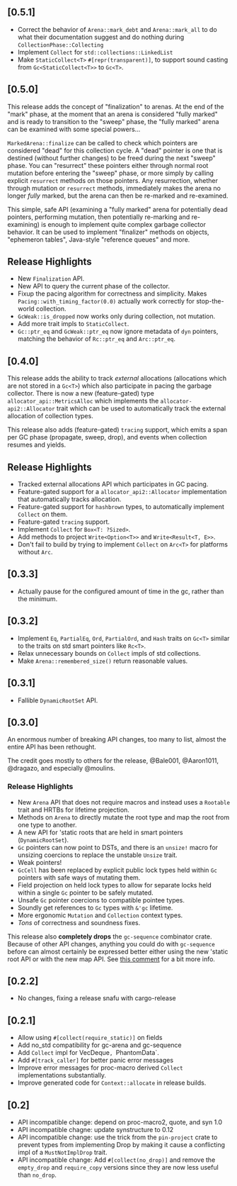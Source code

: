 ## [0.5.1]

* Correct the behavior of `Arena::mark_debt` and `Arena::mark_all`
  to do what their documentation suggest and do nothing during
  `CollectionPhase::Collecting`
* Implement `Collect` for `std::collections::LinkedList`
* Make `StaticCollect<T>` `#[repr(transparent)]`, to support sound casting from
  `Gc<StaticCollect<T>>` to `Gc<T>`.

## [0.5.0]

This release adds the concept of "finalization" to arenas. At the end of the
"mark" phase, at the moment that an arena is considered "fully marked" and
is ready to transition to the "sweep" phase, the "fully marked" arena can be
examined with some special powers...

`MarkedArena::finalize` can be called to check which pointers are considered
"dead" for this collection cycle. A "dead" pointer is one that is destined
(without further changes) to be freed during the next "sweep" phase. You can
"resurrect" these pointers either through normal root mutation before entering
the "sweep" phase, or more simply by calling explicit `resurrect` methods
on those pointers. Any resurrection, whether through mutation or `resurrect`
methods, immediately makes the arena no longer *fully* marked, but the arena can
then be re-marked and re-examined.

This simple, safe API (examining a "fully marked" arena for potentially dead
pointers, performing mutation, then potentially re-marking and re-examining)
is enough to implement quite complex garbage collector behavior. It can be used
to implement "finalizer" methods on objects, "ephemeron tables", Java-style
"reference queues" and more.

## Release Highlights
* New `Finalization` API.
* New API to query the current phase of the collector.
* Fixup the pacing algorithm for correctness and simplicity. Makes
  `Pacing::with_timing_factor(0.0)` actually work correctly for stop-the-world
  collection.
* `GcWeak::is_dropped` now works only during collection, not mutation.
* Add more trait impls to `StaticCollect`.
* `Gc::ptr_eq` and `GcWeak::ptr_eq` now ignore metadata of `dyn` pointers,
  matching the behavior of `Rc::ptr_eq` and `Arc::ptr_eq`.

## [0.4.0]

This release adds the ability to track *external* allocations (allocations
which are not stored in a `Gc<T>`) which also participate in pacing the garbage
collector. There is now a new (feature-gated) type `allocator_api::MetricsAlloc`
which implements the `allocator-api2::Allocator` trait which can be used to
automatically track the external allocation of collection types.

This release also adds (feature-gated) `tracing` support, which emits a span
per GC phase (propagate, sweep, drop), and events when collection resumes and
yields.

## Release Highlights
- Tracked external allocations API which participates in GC pacing.
- Feature-gated support for a `allocator_api2::Allocator` implementation that
  automatically tracks allocation.
- Feature-gated support for `hashbrown` types, to automatically implement
  `Collect` on them.
- Feature-gated `tracing` support.
- Implement `Collect` for `Box<T: ?Sized>`.
- Add methods to project `Write<Option<T>>` and `Write<Result<T, E>>`.
- Don't fail to build by trying to implement `Collect` on `Arc<T>` for platforms
  without `Arc`.

## [0.3.3]
- Actually pause for the configured amount of time in the gc, rather than the
  minimum.

## [0.3.2]
- Implement `Eq`, `PartialEq`, `Ord`, `PartialOrd`, and `Hash` traits on `Gc<T>`
  similar to the traits on std smart pointers like `Rc<T>`.
- Relax unnecessary bounds on `Collect` impls of std collections.
- Make `Arena::remembered_size()` return reasonable values.

## [0.3.1]
- Fallible `DynamicRootSet` API.

## [0.3.0]

An enormous number of breaking API changes, too many to list, almost the entire
API has been rethought.

The credit goes mostly to others for the release, @Bale001, @Aaron1011,
@dragazo, and especially @moulins.

### Release Highlights
- New `Arena` API that does not require macros and instead uses a `Rootable`
  trait and HRTBs for lifetime projection.
- Methods on `Arena` to directly mutate the root type and map the root from one
  type to another.
- A new API for 'static roots that are held in smart pointers
  (`DynamicRootSet`).
- `Gc` pointers can now point to DSTs, and there is an `unsize!` macro for
  unsizing coercions to replace the unstable `Unsize` trait.
- Weak pointers!
- `GcCell` has been replaced by explicit public lock types held within `Gc`
  pointers with safe ways of mutating them.
- Field projection on held lock types to allow for separate locks held within a
  single `Gc` pointer to be safely mutated.
- Unsafe `Gc` pointer coercions to compatible pointee types.
- Soundly get references to `Gc` types with `&'gc` lifetime.
- More ergonomic `Mutation` and `Collection` context types.
- *Tons* of correctness and soundness fixes.

This release also **completely drops** the `gc-sequence` combinator crate.
Because of other API changes, anything you could do with `gc-sequence` before
can almost certainly be expressed better either using the new 'static root API
or with the new map API. See [this comment](https://github.com/kyren/gc-arena/pull/50#issuecomment-1538421347) for a bit more info.

## [0.2.2]
- No changes, fixing a release snafu with cargo-release

## [0.2.1]
- Allow using `#[collect(require_static)]` on fields
- Add no_std compatibility for gc-arena and gc-sequence
- Add `Collect` impl for VecDeque`, `PhantomData`.
- Add `#[track_caller]` for better panic error messages
- Improve error messages for proc-macro derived `Collect` implementations
  substantially.
- Improve generated code for `Context::allocate` in release builds.

## [0.2]
- API incompatible change: depend on proc-macro2, quote, and syn 1.0
- API incompatible chagne: update synstructure to 0.12
- API incompatible change: use the trick from the `pin-project` crate to prevent
  types from implementing Drop by making it cause a conflicting impl of a
  `MustNotImplDrop` trait.
- API incompatible change: Add `#[collect(no_drop)]` and remove the `empty_drop`
  and `require_copy` versions since they are now less useful than `no_drop`.
